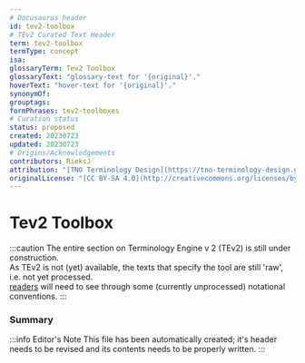 ```yaml
---
# Docusaurus header
id: tev2-toolbox
# TEv2 Curated Text Header
term: tev2-toolbox
termType: concept
isa:
glossaryTerm: Tev2 Toolbox
glossaryText: "glossary-text for '{original}'."
hoverText: "hover-text for '{original}'."
synonymOf:
grouptags:
formPhrases: tev2-toolboxes
# Curation status
status: proposed
created: 20230723
updated: 20230723
# Origins/Acknowledgements
contributors: RieksJ
attribution: "[TNO Terminology Design](https://tno-terminology-design.github.io/tev2-specifications/docs/tev2)"
originalLicense: "[CC BY-SA 4.0](http://creativecommons.org/licenses/by-sa/4.0/?ref=chooser-v1)"
---
```


# Tev2 Toolbox

:::caution
The entire section on Terminology Engine v 2 (TEv2) is still under construction.<br/>
As TEv2 is not (yet) available, the texts that specify the tool are still 'raw', i.e. not yet processed.<br/>[readers](@) will need to see through some (currently unprocessed) notational conventions.
:::

### Summary

:::info Editor's Note
This file has been automatically created; it's header needs to be revised and its contents needs to be properly written.
:::
